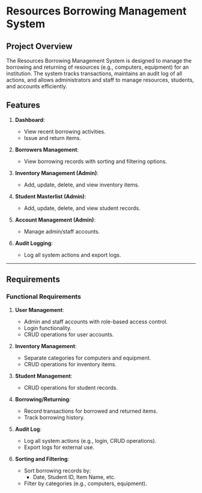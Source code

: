 # Resources Borrowing Management System

## Project Overview
The Resources Borrowing Management System is designed to manage the borrowing and returning of resources (e.g., computers, equipment) for an institution. The system tracks transactions, maintains an audit log of all actions, and allows administrators and staff to manage resources, students, and accounts efficiently.

## Features
1. **Dashboard**:
   - View recent borrowing activities.
   - Issue and return items.

2. **Borrowers Management**:
   - View borrowing records with sorting and filtering options.

3. **Inventory Management (Admin)**:
   - Add, update, delete, and view inventory items.

4. **Student Masterlist (Admin)**:
   - Add, update, delete, and view student records.

5. **Account Management (Admin)**:
   - Manage admin/staff accounts.

6. **Audit Logging**:
   - Log all system actions and export logs.

---

## Requirements

### Functional Requirements
1. **User Management**:
   - Admin and staff accounts with role-based access control.
   - Login functionality.
   - CRUD operations for user accounts.

2. **Inventory Management**:
   - Separate categories for computers and equipment.
   - CRUD operations for inventory items.

3. **Student Management**:
   - CRUD operations for student records.

4. **Borrowing/Returning**:
   - Record transactions for borrowed and returned items.
   - Track borrowing history.

5. **Audit Log**:
   - Log all system actions (e.g., login, CRUD operations).
   - Export logs for external use.

6. **Sorting and Filtering**:
   - Sort borrowing records by:
     - Date, Student ID, Item Name, etc.
   - Filter by categories (e.g., computers, equipment).

